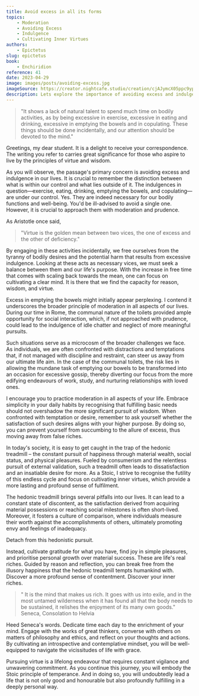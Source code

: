 ```yaml
---
title: Avoid excess in all its forms
topics:
    - Moderation
    - Avoiding Excess
    - Indulgence
    - Cultivating Inner Virtues
authors:
    - Epictetus
slug: epictetus
book:
    - Enchiridion
reference: 41
date: 2023-04-29
image: images/posts/avoiding-excess.jpg
imageSource: https://creator.nightcafe.studio/creation/cjAJymcX05ppc9yp7Ib6
description: Lets explore the importance of avoiding excess and indulgence in our lives. Allow everyday actions to become the background to our lives, rather than the center piece. By focusing on moderation and cultivating the mind, you will lead yourself towards a more fulfilling life.
---
```


> "It shows a lack of natural talent to spend much time on bodily activities, as by being excessive in exercise, excessive in eating and drinking, excessive in emptying the bowels and in copulating. These things should be done incidentally, and our attention should be devoted to the mind."

Greetings, my dear student. It is a delight to receive your correspondence. The writing you refer to carries great significance for those who aspire to live by the principles of virtue and wisdom.

As you will observe, the passage's primary concern is avoiding excess and indulgence in our lives. It is crucial to remember the distinction between what is within our control and what lies outside of it. The indulgences in question—exercise, eating, drinking, emptying the bowels, and copulating—are under our control. Yes. They are indeed necessary for our bodily functions and well-being. You'd be ill-advised to avoid a single one. However, it is crucial to approach them with moderation and prudence. 

As Aristotle once said, 

> "Virtue is the golden mean between two vices, the one of excess and the other of deficiency." 

By engaging in these activities incidentally, we free ourselves from the tyranny of bodily desires and the potential harm that results from excessive indulgence. Looking at these acts as necessary vices, we must seek a balance between them and our life's purpose. With the increase in free time that comes with scaling back towards the mean, one can focus on cultivating a clear mind. It is there that we find the capacity for reason, wisdom, and virtue.

Excess in emptying the bowels might initially appear perplexing. I contend it underscores the broader principle of moderation in all aspects of our lives. During our time in Rome, the communal nature of the toilets provided ample opportunity for social interaction, which, if not approached with prudence, could lead to the indulgence of idle chatter and neglect of more meaningful pursuits.

Such situations serve as a microcosm of the broader challenges we face. As individuals, we are often confronted with distractions and temptations that, if not managed with discipline and restraint, can steer us away from our ultimate life aim. In the case of the communal toilets, the risk lies in allowing the mundane task of emptying our bowels to be transformed into an occasion for excessive gossip, thereby diverting our focus from the more edifying endeavours of work, study, and nurturing relationships with loved ones.

I encourage you to practice moderation in all aspects of your life. Embrace simplicity in your daily habits by recognising that fulfilling basic needs should not overshadow the more significant pursuit of wisdom. When confronted with temptation or desire, remember to ask yourself whether the satisfaction of such desires aligns with your higher purpose. By doing so, you can prevent yourself from succumbing to the allure of excess, thus moving away from false riches.

In today's society, it is easy to get caught in the trap of the hedonic treadmill – the constant pursuit of happiness through material wealth, social status, and physical pleasures. Fueled by consumerism and the relentless pursuit of external validation, such a treadmill often leads to dissatisfaction and an insatiable desire for more. As a Stoic, I strive to recognise the futility of this endless cycle and focus on cultivating inner virtues, which provide a more lasting and profound sense of fulfilment. 

The hedonic treadmill brings several pitfalls into our lives. It can lead to a constant state of discontent, as the satisfaction derived from acquiring material possessions or reaching social milestones is often short-lived. Moreover, it fosters a culture of comparison, where individuals measure their worth against the accomplishments of others, ultimately promoting envy and feelings of inadequacy.

Detach from this hedonistic pursuit. 

Instead, cultivate gratitude for what you have, find joy in simple pleasures, and prioritise personal growth over material success. These are life's real riches. Guided by reason and reflection, you can break free from the illusory happiness that the hedonic treadmill tempts humankind with. Discover a more profound sense of contentment. Discover your inner riches.

> " It is the mind that makes us rich. It goes with us into exile, and in the most untamed wilderness when it has found all that the body needs to be sustained, it relishes the enjoyment of its many own goods."
> Seneca, Consolation to Helvia

Heed Seneca's words. Dedicate time each day to the enrichment of your mind. Engage with the works of great thinkers, converse with others on matters of philosophy and ethics, and reflect on your thoughts and actions. By cultivating an introspective and contemplative mindset, you will be well-equipped to navigate the vicissitudes of life with grace.

Pursuing virtue is a lifelong endeavour that requires constant vigilance and unwavering commitment. As you continue this journey, you will embody the Stoic principle of temperance. And in doing so, you will undoubtedly lead a life that is not only good and honourable but also profoundly fulfilling in a deeply personal way.

